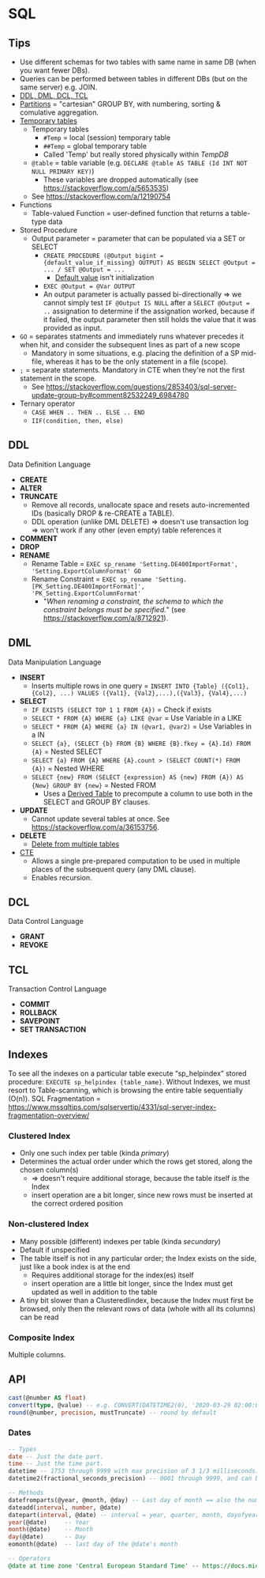 # SQL

## Tips

* Use different schemas for two tables with same name in same DB (when you want fewer DBs).
* Queries can be performed between tables in different DBs (but on the same server) e.g. JOIN.
* [DDL, DML, DCL, TCL](https://www.geeksforgeeks.org/sql-ddl-dml-dcl-tcl-commands/)
* [Partitions](https://www.sqlshack.com/sql-partition-by-clause-overview/) = "cartesian" GROUP BY, with numbering, sorting & comulative aggregation.
* [Temporary tables](https://www.red-gate.com/simple-talk/sql/t-sql-programming/temporary-tables-in-sql-server/)
  * Temporary tables
    * `#Temp` = local (session) temporary table
    * `##Temp` = global temporary table
    * Called 'Temp' but really stored physically within _TempDB_
  * `@table` = table variable (e.g. `DECLARE @table AS TABLE (Id INT NOT NULL PRIMARY KEY)`)
    * These variables are dropped automatically (see <https://stackoverflow.com/a/5653535>)
  * See <https://stackoverflow.com/a/12190754>
* Functions
  * Table-valued Function = user-defined function that returns a table-type data
* Stored Procedure
  * Output parameter = parameter that can be populated via a SET or SELECT
    * `CREATE PROCEDURE (@Output bigint = {default_value_if_missing} OUTPUT) AS BEGIN SELECT @Output = ... / SET @Output = ...`
      * [Default value](https://stackoverflow.com/a/13376799) isn't initialization
    * `EXEC @Output = @Var OUTPUT`
    * An output parameter is actually passed bi-directionally => we cannot simply test `IF @Output IS NULL` after a `SELECT @Output = ..` assignation to determine if the assignation worked, because if it failed, the output parameter then still holds the value that it was provided as input.
* `GO` = separates statments and immediately runs whatever precedes it when hit, and consider the subsequent lines as part of a new scope
  * Mandatory in some situations, e.g. placing the definition of a SP mid-file, whereas it has to be the only statement in a file (scope).
* `;` = separate statements. Mandatory in CTE when they're not the first statement in the scope.
  * See <https://stackoverflow.com/questions/2853403/sql-server-update-group-by#comment82532249_6984780>
* Ternary operator
  * `CASE WHEN .. THEN .. ELSE .. END`
  * `IIF(condition, then, else)`

## DDL

Data Definition Language

* **CREATE**
* **ALTER**
* **TRUNCATE**
  * Remove all records, unallocate space and resets auto-incremented IDs (basically DROP & re-CREATE a TABLE).
  * DDL operation (unlike DML DELETE) => doesn't use transaction log => won't work if any other (even empty) table references it
* **COMMENT**
* **DROP**
* **RENAME**
  * Rename Table = `EXEC sp_rename 'Setting.DE400ImportFormat', 'Setting.ExportColumnFormat' GO`
  * Rename Constraint = `EXEC sp_rename 'Setting.[PK_Setting.DE400ImportFormat]', 'PK_Setting.ExportColumnFormat'`
    * "_When renaming a constraint, the schema to which the constraint belongs must be specified._" (see <https://stackoverflow.com/a/8712921>).

## DML

Data Manipulation Language

* **INSERT**
  * Inserts multiple rows in one query = `INSERT INTO {Table} ({Col1}, {Col2}, ...) VALUES ({Val1}, {Val2},...),({Val3}, {Val4},...)`
* **SELECT**
  * `IF EXISTS (SELECT TOP 1 1 FROM {A})` = Check if exists
  * `SELECT * FROM {A} WHERE {a} LIKE @var` = Use Variable in a LIKE
  * `SELECT * FROM {A} WHERE {a} IN (@var1, @var2)` = Use Variables in a IN
  * `SELECT {a}, (SELECT {b} FROM {B} WHERE {B}.fkey = {A}.Id) FROM {A}` = Nested SELECT
  * `SELECT {a} FROM {A} WHERE {A}.count > (SELECT COUNT(*) FROM {A})` = Nested WHERE
  * `SELECT {new} FROM (SELECT {expression} AS {new} FROM {A}) AS {New} GROUP BY {new}` = Nested FROM
    * Uses a [Derived Table](https://logicalread.com/when-to-apply-sql-server-derived-tables-mc03/#.XNFNnnduKUk) to precompute a column to use both in the SELECT and GROUP BY clauses.
* **UPDATE**
  * Cannot update several tables at once. See <https://stackoverflow.com/a/36153756>.
* **DELETE**
  * [Delete from multiple tables](https://stackoverflow.com/a/809892)
* [CTE](https://stackoverflow.com/a/13383844)
  * Allows a single pre-prepared computation to be used in multiple places of the subsequent query (any DML clause).
  * Enables recursion.

## DCL

Data Control Language

* **GRANT**
* **REVOKE**

## TCL

Transaction Control Language

* **COMMIT**
* **ROLLBACK**
* **SAVEPOINT**
* **SET TRANSACTION**

## Indexes

To see all the indexes on a particular table execute “sp_helpindex” stored procedure: `EXECUTE sp_helpindex {table_name}`.
Without Indexes, we must resort to Table-scanning, which is browsing the entire table sequentially (O(n)).
SQL Fragmentation = <https://www.mssqltips.com/sqlservertip/4331/sql-server-index-fragmentation-overview/>

### Clustered Index

* Only one such index per table (kinda _primary_)
* Determines the actual order under which the rows get stored, along the chosen column(s)
  * => doesn't require additional storage, because the table itself _is_ the Index
  * insert operation are a bit longer, since new rows must be inserted at the correct ordered position

### Non-clustered Index

* Many possible (different) indexes per table (kinda _secundary_)
* Default if unspecified
* The table itself is not in any particular order; the Index exists on the side, just like a book index is at the end
  * Requires additional storage for the index(es) itself
  * insert operation are a little bit longer, since the Index must get updated as well in addition to the table
* A tiny bit slower than a ClusteredIindex, because the Index must first be browsed, only then the relevant rows of data (whole with all its columns) can be read

### Composite Index

Multiple columns.

## API

```SQL
cast(@number AS float)
convert(type, @value) -- e.g. CONVERT(DATETIME2(0), '2020-03-29 02:00:01.0000000 +01:00')
round(@number, precision, mustTruncate) -- round by default
```

### Dates

```SQL
-- Types
date -- Just the date part.
time -- Just the time part.
datetime -- 1753 through 9999 with max precision of 3 1/3 milliseconds.
datetime2(fractional_seconds_precision) -- 0001 through 9999, and can be precise down to 100ns.

-- Methods
datefromparts(@year, @month, @day) -- Last day of month == also the number of days in that month.
dateadd(interval, number, @date)
datepart(interval, @date) -- interval = year, quarter, month, dayofyear, day, week, weekday, hour, minute, second, millisecond, tzoffset (in minutes)
year(@date)     -- Year
month(@date)    -- Month
day(@date)      -- Day
eomonth(@date)  -- last day of the @date's month

-- Operators
@date at time zone 'Central European Standard Time' -- https://docs.microsoft.com/en-us/sql/t-sql/queries/at-time-zone-transact-sql?view=sql-server-ver15
```
